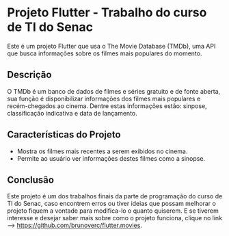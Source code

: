 # Projeto Flutter - Trabalho do curso de TI do Senac

Este é um projeto Flutter que usa o The Movie Database (TMDb), uma API que busca informações sobre os filmes mais populares do momento.

## Descrição

O TMDb é um banco de dados de filmes e séries gratuito e de fonte aberta, sua função é disponibilizar informações dos filmes mais populares e recém-chegados ao cinema. Dentre estas informações estão: sinpose, classificação indicativa e data de lançamento.


## Características do Projeto

- Mostra os filmes mais recentes a serem exibidos no cinema.
- Permite ao usuário ver informações destes filmes como a sinopse.



## Conclusão

Este projeto é um dos trabalhos finais da parte de programação do curso de TI do Senac, caso encontrem erros ou tiver ideias que possam melhorar o projeto fiquem a vontade para modifica-lo o quanto quiserem. E se tiverem interesse e desejar saber mais sobre como o projeto funciona, clique no link --> https://github.com/brunoverc/flutter.movies.

